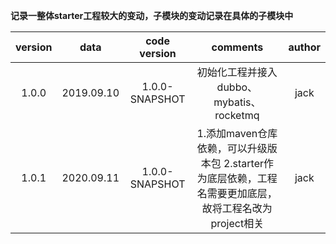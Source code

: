**记录一整体starter工程较大的变动，子模块的变动记录在具体的子模块中**

| version |    data    |  code version  | comments | author |
| :-----: |  :-------: |  :----------:  | :------: | :----: |
|  1.0.0  | 2019.09.10 | 1.0.0-SNAPSHOT | 初始化工程并接入dubbo、mybatis、rocketmq | jack |
|  1.0.1  | 2020.09.11 | 1.0.0-SNAPSHOT | 1.添加maven仓库依赖，可以升级版本包  2.starter作为底层依赖，工程名需要更加底层，故将工程名改为project相关 | jack |